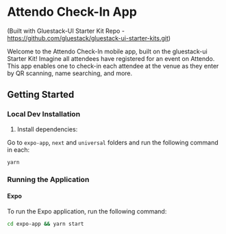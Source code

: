 # Attendo Check-In App 
(Built with Gluestack-UI Starter Kit Repo - https://github.com/gluestack/gluestack-ui-starter-kits.git)

Welcome to the Attendo Check-In mobile app, built on the gluestack-ui Starter Kit! Imagine all attendees have registered for an event on Attendo. This app enables one to check-in each attendee at the venue as they enter by QR scanning, name searching, and more.

## Getting Started

### Local Dev Installation

1. Install dependencies:

Go to `expo-app`, `next` and `universal` folders and run the following command in each:

```bash
yarn
```

### Running the Application

#### Expo

To run the Expo application, run the following command:

```bash
cd expo-app && yarn start
```